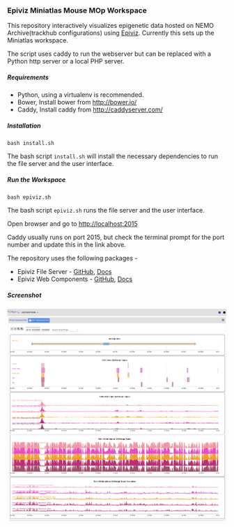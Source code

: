 ### Epiviz Miniatlas Mouse MOp Workspace

This repository interactively visualizes epigenetic data hosted on NEMO Archive(trackhub configurations) using [Epiviz](http://epiviz.org). Currently this sets up the Miniatlas workspace. 

The script uses caddy to run the webserver but can be replaced with a Python http server or a local PHP server.

##### Requirements  

- Python, using a virtualenv is recommended.
- Bower, Install bower from <http://bower.io/>
- Caddy, Install caddy from <http://caddyserver.com/>

##### Installation 

```
bash install.sh
```

The bash script `install.sh` will install the necessary dependencies to run the file server and the user interface.

##### Run the Workspace

```
bash epiviz.sh
```

The bash script `epiviz.sh` runs the file server and the user interface. 

Open browser and go to <http://localhost:2015>

Caddy usually runs on port 2015, but check the terminal prompt for the port number and update this in the link above.

The repository uses the following packages - 

- Epiviz File Server - [GitHub](https://github.com/epiviz/epivizFileParser/), [Docs](https://epivizfileparser.readthedocs.io/en/latest/)
- Epiviz Web Components - [GitHub](https://github.com/epiviz/epiviz-chart), [Docs](https://epiviz.github.io/epiviz-chart/)

##### Screenshot

![Epiviz Workspace for Miniatlas](miniatlas-epiviz.png)
